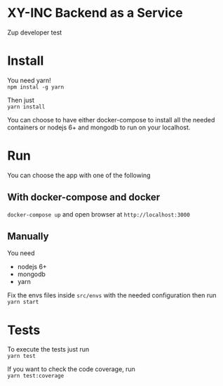 # XY-INC Backend as a Service
Zup developer test

# Install
You need yarn!  
`npm instal -g yarn`

Then just  
`yarn install`

You can choose to have either docker-compose to install all the needed containers or nodejs 6+ and mongodb to run on your localhost.

# Run
You can choose the app with one of the following

## With docker-compose and docker
`docker-compose up` and open browser at `http://localhost:3000`

## Manually
You need
- nodejs 6+
- mongodb
- yarn

Fix the envs files inside `src/envs` with the needed configuration then run `yarn start`

# Tests
To execute the tests just run  
`yarn test`

If you want to check the code coverage, run  
`yarn test:coverage`
